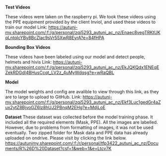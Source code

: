 **Test Videos**

These videos were taken on the raspberry pi. We took these videos using the PPE equipment provided by the client Inviol, and used these videos to train our model 
Link: https://autuni-my.sharepoint.com/:f:/g/personal/zqj5293_autuni_ac_nz/Enaec8vegTRKtUKqLntqIcYBy8BcZlac9sVr55XwR8EyrA?e=84fHPA


**Bounding Box Videos**

These videos have been labeled using our model and detect people, helmets and hivis 
Link: https://autuni-my.sharepoint.com/:f:/g/personal/zqj5293_autuni_ac_nz/EkJQKQdx1ENEqEZekRDGdl4BHusCcqt_LV2z_4uMyWdqsg?e=wRaQBL


**Model**

The model weights and config are avalible to view through this link, as they are to large to upload to GitHub. 
Link: https://autuni-my.sharepoint.com/:f:/g/personal/zqj5293_autuni_ac_nz/Ekf3Luc1gedGr4aZux2ytZ8BjvoGZ6lz8hUJ2PBnqM2EHg?e=MdjLoE


**Dataset**
These dataset was collected before the model training phase. It included all the required elements (Mask, PPE). All the images are labelled. However, due to problems from formatting of images, it was not be used eventually. Two zipped folder for Mask data and PPE data has already uploaded on ondrive. Please visit by clicking the link below. 
https://autunimy.sharepoint.com/:f:/r/personal/tfp3422_autuni_ac_nz/Documents/R%26D%20Dataset?csf=1&web=1&e=Ltcv7K


